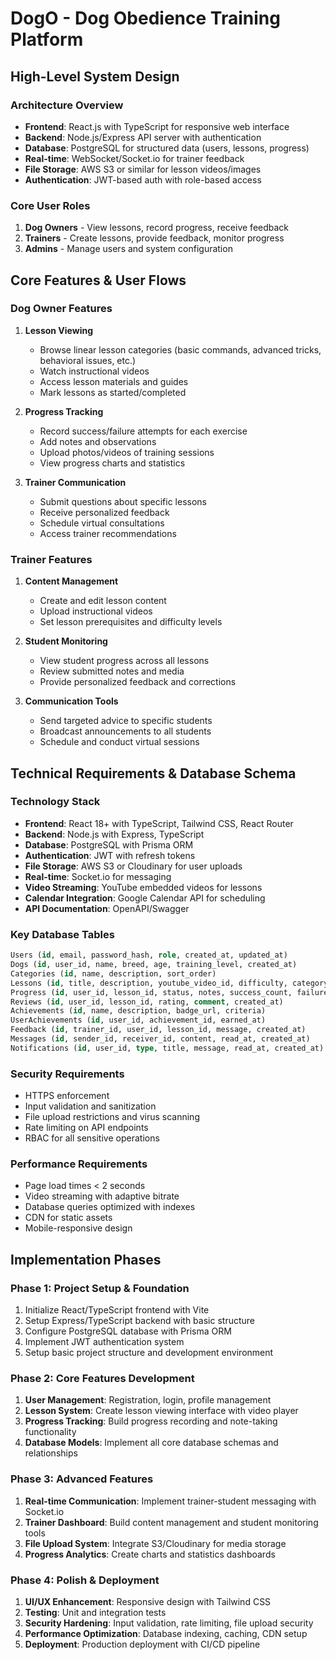 # DogO - Dog Obedience Training Platform
## High-Level System Design

### Architecture Overview
- **Frontend**: React.js with TypeScript for responsive web interface
- **Backend**: Node.js/Express API server with authentication
- **Database**: PostgreSQL for structured data (users, lessons, progress)
- **Real-time**: WebSocket/Socket.io for trainer feedback
- **File Storage**: AWS S3 or similar for lesson videos/images
- **Authentication**: JWT-based auth with role-based access

### Core User Roles
1. **Dog Owners** - View lessons, record progress, receive feedback
2. **Trainers** - Create lessons, provide feedback, monitor progress
3. **Admins** - Manage users and system configuration

## Core Features & User Flows

### Dog Owner Features
1. **Lesson Viewing**
   - Browse linear lesson categories (basic commands, advanced tricks, behavioral issues, etc.)
   - Watch instructional videos
   - Access lesson materials and guides
   - Mark lessons as started/completed

2. **Progress Tracking**
   - Record success/failure attempts for each exercise
   - Add notes and observations
   - Upload photos/videos of training sessions
   - View progress charts and statistics

3. **Trainer Communication**
   - Submit questions about specific lessons
   - Receive personalized feedback
   - Schedule virtual consultations
   - Access trainer recommendations

### Trainer Features
1. **Content Management**
   - Create and edit lesson content
   - Upload instructional videos
   - Set lesson prerequisites and difficulty levels

2. **Student Monitoring**
   - View student progress across all lessons
   - Review submitted notes and media
   - Provide personalized feedback and corrections

3. **Communication Tools**
   - Send targeted advice to specific students
   - Broadcast announcements to all students
   - Schedule and conduct virtual sessions

## Technical Requirements & Database Schema

### Technology Stack
- **Frontend**: React 18+ with TypeScript, Tailwind CSS, React Router
- **Backend**: Node.js with Express, TypeScript
- **Database**: PostgreSQL with Prisma ORM
- **Authentication**: JWT with refresh tokens
- **File Storage**: AWS S3 or Cloudinary for user uploads
- **Real-time**: Socket.io for messaging
- **Video Streaming**: YouTube embedded videos for lessons
- **Calendar Integration**: Google Calendar API for scheduling
- **API Documentation**: OpenAPI/Swagger

### Key Database Tables
```sql
Users (id, email, password_hash, role, created_at, updated_at)
Dogs (id, user_id, name, breed, age, training_level, created_at)
Categories (id, name, description, sort_order)
Lessons (id, title, description, youtube_video_id, difficulty, category_id, prerequisites, created_at)
Progress (id, user_id, lesson_id, status, notes, success_count, failure_count, session_duration, created_at)
Reviews (id, user_id, lesson_id, rating, comment, created_at)
Achievements (id, name, description, badge_url, criteria)
UserAchievements (id, user_id, achievement_id, earned_at)
Feedback (id, trainer_id, user_id, lesson_id, message, created_at)
Messages (id, sender_id, receiver_id, content, read_at, created_at)
Notifications (id, user_id, type, title, message, read_at, created_at)
```

### Security Requirements
- HTTPS enforcement
- Input validation and sanitization
- File upload restrictions and virus scanning
- Rate limiting on API endpoints
- RBAC for all sensitive operations

### Performance Requirements
- Page load times < 2 seconds
- Video streaming with adaptive bitrate
- Database queries optimized with indexes
- CDN for static assets
- Mobile-responsive design

## Implementation Phases

### Phase 1: Project Setup & Foundation
1. Initialize React/TypeScript frontend with Vite
2. Setup Express/TypeScript backend with basic structure
3. Configure PostgreSQL database with Prisma ORM
4. Implement JWT authentication system
5. Setup basic project structure and development environment

### Phase 2: Core Features Development
1. **User Management**: Registration, login, profile management
2. **Lesson System**: Create lesson viewing interface with video player
3. **Progress Tracking**: Build progress recording and note-taking functionality
4. **Database Models**: Implement all core database schemas and relationships

### Phase 3: Advanced Features
1. **Real-time Communication**: Implement trainer-student messaging with Socket.io
2. **Trainer Dashboard**: Build content management and student monitoring tools
3. **File Upload System**: Integrate S3/Cloudinary for media storage
4. **Progress Analytics**: Create charts and statistics dashboards

### Phase 4: Polish & Deployment
1. **UI/UX Enhancement**: Responsive design with Tailwind CSS
2. **Testing**: Unit and integration tests
3. **Security Hardening**: Input validation, rate limiting, file upload security
4. **Performance Optimization**: Database indexing, caching, CDN setup
5. **Deployment**: Production deployment with CI/CD pipeline